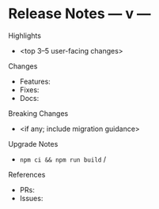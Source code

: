 # Release Notes — v<version> — <YYYY-MM-DD>

Highlights

- <top 3–5 user-facing changes>

Changes

- Features: <bullets>
- Fixes: <bullets>
- Docs: <bullets>

Breaking Changes

- <if any; include migration guidance>

Upgrade Notes

- `npm ci && npm run build` / <other steps>

References

- PRs: <links>
- Issues: <links>
